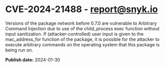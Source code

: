 # CVE-2024-21488 - report@snyk.io

Versions of the package network before 0.7.0 are vulnerable to Arbitrary Command Injection due to use of the child_process exec function without input sanitization. If (attacker-controlled) user input is given to the mac_address_for function of the package, it is possible for the attacker to execute arbitrary commands on the operating system that this package is being run on.

**Publish date:** 2024-01-30
